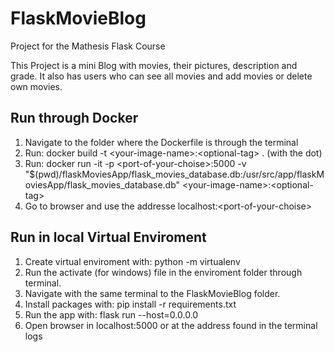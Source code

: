 # FlaskMovieBlog
Project for the Mathesis Flask Course

This Project is a mini Blog with movies, their pictures, description and grade.
It also has users who can see all movies and add movies or delete own movies.

## Run through Docker
1. Navigate to the folder where the Dockerfile is through the terminal 
2. Run: docker build -t \<your-image-name\>:\<optional-tag\> . (with the dot)
3. Run:  docker run -it -p \<port-of-your-choise\>:5000 -v "$(pwd)/flaskMoviesApp/flask_movies_database.db:/usr/src/app/flaskMoviesApp/flask_movies_database.db" \<your-image-name\>:\<optional-tag\>
4. Go to browser and use the addresse localhost:\<port-of-your-choise\>

## Run in local Virtual Enviroment
1. Create virtual enviroment with: python -m virtualenv <name of your choise>
2. Run the activate (for windows) file in the enviroment folder through terminal.
3. Navigate with the same terminal to the FlaskMovieBlog folder.
4. Install packages with: pip install -r requirements.txt
5. Run the app with: flask run --host=0.0.0.0
6. Open browser in localhost:5000 or at the address found in the terminal logs


